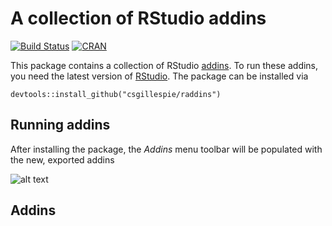 # A collection of RStudio addins
[![Build Status](https://travis-ci.org/csgillespie/raddins.png?branch=master)](https://travis-ci.org/csgillespie/raddins) 
[![CRAN](http://www.r-pkg.org/badges/version/raddins)](http://cran.rstudio.com/package=raddins)


This package contains a collection of RStudio
[addins](https://rstudio.github.io/rstudioaddins/). To run these addins, you need the
latest version of [RStudio](https://www.rstudio.com/). The package can be installed via
```
devtools::install_github("csgillespie/raddins")
```

## Running addins

After installing the package, the _Addins_ menu toolbar will be populated with the 
new, exported addins

![alt text](https://raw.github.com/csgillespie/raddins/master/images/screenshot.png)


## Addins
